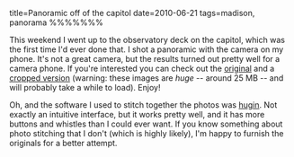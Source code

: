 title=Panoramic off of the capitol
date=2010-06-21
tags=madison, panorama
%%%%%%%

This weekend I went up to the observatory deck on the capitol, which
was the first time I'd ever done that. I shot a panoramic with the
camera on my phone. It's not a great camera, but the results turned
out pretty well for a camera phone. If you're interested you can check
out the [original][1] and a [cropped version][2] (warning: these
images are _huge_ -- around 25 MB -- and will probably take a while to
load). Enjoy!

Oh, and the software I used to stitch together the photos was
[hugin][3]. Not exactly an intuitive interface, but it works pretty
well, and it has more buttons and whistles than I could ever want. If
you know something about photo stitching that I don't (which is
highly likely), I'm happy to furnish the originals for a better
attempt.

 [1]: http://files.tycho.ws/cap_pano.png
 [2]: http://files.tycho.ws/cap_pano_cropped.png
 [3]: http://hugin.sourceforge.net
